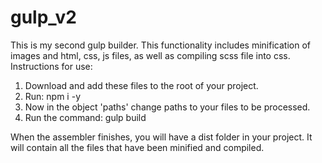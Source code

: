 # gulp_v2

This is my second gulp builder. 
This functionality includes minification of images and html, css, js files, as well as compiling scss file into css.
Instructions for use:
1. Download and add these files to the root of your project.
2. Run: npm i -y
4. Now in the object 'paths' change paths to your files to be processed.
5. Run the command: gulp build

When the assembler finishes, you will have a dist folder in your project. It will contain all the files that have been minified and compiled. 
